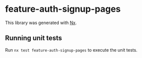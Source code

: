 # feature-auth-signup-pages

This library was generated with [Nx](https://nx.dev).

## Running unit tests

Run `nx test feature-auth-signup-pages` to execute the unit tests.
